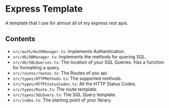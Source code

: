 # Express Template

A template that I use for almost all of my express rest apis.

## Contents
+ `src/auth/AuthManager.ts`: Implements Authentication.
+ `src/db/DBManager.ts`: Implements the methods for quering SQL.
+ `src/db/SQLQueries.ts`: The location of your SQL Queries. Has a function for formatting a query.
+ `src/routes/routes.ts`: The Routes of you api
+ `src/types/HTTPMethods.ts`: The supported methods.
+ `src/types/HTTPStatusCodes.ts`: All the HTTP Status Codes.
+ `src/types/Route.ts`: The route template.
+ `src/types/SQLQuery.ts`: The SQL Query template.
+ `src/index.ts`: The starting point of your library.